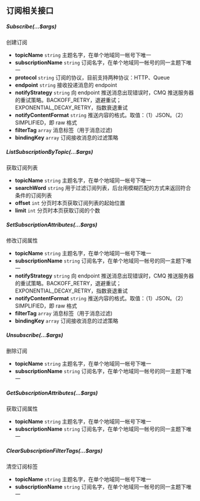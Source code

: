 ## 订阅相关接口

##### Subscribe(...$args)

创建订阅

- **topicName** `string` 主题名字，在单个地域同一帐号下唯一
- **subscriptionName** `string` 订阅名字，在单个地域同一帐号的同一主题下唯一
- **protocol** `string` 订阅的协议，目前支持两种协议：HTTP、Queue
- **endpoint** `string` 接收投递消息的 endpoint
- **notifyStrategy** `string` 向 endpoint 推送消息出现错误时，CMQ 推送服务器的重试策略。BACKOFF_RETRY，退避重试；EXPONENTIAL_DECAY_RETRY，指数衰退重试
- **notifyContentFormat** `string` 推送内容的格式。取值：（1）JSON。（2）SIMPLIFIED，即 raw 格式
- **filterTag** `array` 消息标签（用于消息过滤)
- **bindingKey** `array` 订阅接收消息的过滤策略

##### ListSubscriptionByTopic(...$args)

获取订阅列表

- **topicName** `string` 主题名字，在单个地域同一帐号下唯一
- **searchWord** `string` 用于过滤订阅列表，后台用模糊匹配的方式来返回符合条件的订阅列表
- **offset** `int` 分页时本页获取订阅列表的起始位置
- **limit** `int` 分页时本页获取订阅的个数

##### SetSubscriptionAttributes(...$args)

修改订阅属性

- **topicName** `string` 主题名字，在单个地域同一帐号下唯一
- **subscriptionName** `string` 订阅名字，在单个地域同一帐号的同一主题下唯一
- **notifyStrategy** `string` 向 endpoint 推送消息出现错误时，CMQ 推送服务器的重试策略。BACKOFF_RETRY，退避重试；EXPONENTIAL_DECAY_RETRY，指数衰退重试
- **notifyContentFormat** `string` 推送内容的格式。取值：（1）JSON。（2）SIMPLIFIED，即 raw 格式
- **filterTag** `array` 消息标签（用于消息过滤)
- **bindingKey** `array` 订阅接收消息的过滤策略

##### Unsubscribe(...$args)

删除订阅

- **topicName** `string` 主题名字，在单个地域同一帐号下唯一
- **subscriptionName** `string` 订阅名字，在单个地域同一帐号的同一主题下唯一

##### GetSubscriptionAttributes(...$args)

获取订阅属性

- **topicName** `string` 主题名字，在单个地域同一帐号下唯一
- **subscriptionName** `string` 订阅名字，在单个地域同一帐号的同一主题下唯一

##### ClearSubscriptionFilterTags(...$args)

清空订阅标签

- **topicName** `string` 主题名字，在单个地域同一帐号下唯一
- **subscriptionName** `string` 订阅名字，在单个地域同一帐号的同一主题下唯一



